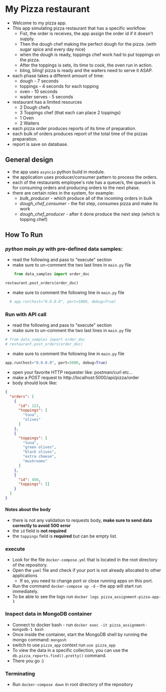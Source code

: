 # My Pizza restaurant

* Welcome to my pizza app.
* This app simulating pizza restaurant that has a specific workflow:
    * Fist, the order is receives, the app assign the order id if it doesn't supply.
    * Then the dough chef making the perfect dough for the pizza. (with sugar spice and every day nice)
    * when the dough is ready, toppings chef work had to put toppings on the pizza.
    * After the toppings is sets, its time to cook, the oven run in action.
    * bling, bling! pizza is ready and the waiters need to serve it ASAP.
* each phase takes a different amount of time:
    * dough - 7 seconds
    * toppings - 4 seconds for each topping
    * oven - 10 seconds
    * waiter serves - 5 seconds
* restaurant has a limited resources
    * 2 Dough chefs
    * 3 Toppings chef (that each can place 2 toppings)
    * 1 Oven
    * 2 Waiters
* each pizza order produces reports of its time of preparation.
* each bulk of orders produces report of the total time of the pizzas preparation.
* report is save on database.

## General design

* the app uses `asyncio` python build in module.
* the application uses producer/consumer pattern to process the orders.
* each of the restaurants employee's role has a queue/s, the queue/s is for consuming orders and producing orders to the
  next phase.
* there are certain roles in the system, for example:
    * *bulk_producer* - which produce all of the incoming orders in bulk
    * *dough_chef_consumer* - the fist step, consumes pizza and make its work
    * *dough_chef_producer* - after it done produce the next step (which is topping chef)

## How To Run

### *python main.py* with pre-defined data samples:

* read the following and pass to "execute" section
* make sure to un-comment the two last lines in `main.py` file

```python
    from data_samples import order_doc

restaurant.post_orders(order_doc)
```

* make sure to comment the following line in `main.py` file

```python
  # app.run(host="0.0.0.0", port=5000, debug=True)
```

### Run with API call

* read the following and pass to "execute" section
* make sure to un-comment the two last lines in `main.py` file

```python
# from data_samples import order_doc
# restaurant.post_orders(order_doc)
```

* make sure to comment the following line in `main.py` file

```python
app.run(host="0.0.0.0", port=5000, debug=True)
```

* open your favorite HTTP requester like: postman/curl etc...
* make a *POST* request to http://localhost:5000/api/pizza/order
* body should look like:

```json
{
  "orders": [
    {
      "id": 123,
      "toppings": [
        "tuna",
        "olives"
      ]
    },
    {
      "toppings": [
        "tuna",
        "green olives",
        "black olives",
        "extra cheese",
        "mushrooms"
      ]
    },
    {
      "id": 456,
      "toppings": []
    }
  ]
}
```

#### **Notes about the body**

* there is not any validation to requests body, **make sure to send data correctly to avoid 500 error**
* the `id` field is **not required**
* the `toppings` field is **required** but can be empty list.

### execute

* Look for the file `docker-compose.yml` that is located in the root directory of the repository.
* Open the `yaml` file and check if your port is not already allocated to other applications
    * If so, you need to change port or close running apps on this port.
* Run the command `docker-compose up -d` - the app will start run immediately.
* To be able to see the logs run `docker logs pizza_assignment-pizza-app-1`

### Inspect data in MongoDB container

* Connect to docker bash - run `docker exec -it pizza_assignment-mongodb-1 bash`
* Once inside the container, start the MongoDB shell by running the mongo command: `mongosh`
* switch to use `pizza_app` context run `use pizza_app`
* To view the data in a specific collection, you can use the `db.pizza_reports.find().pretty()` command.
* There you go :)

### Terminating

* Run `docker-compose down` in root directory of the repository